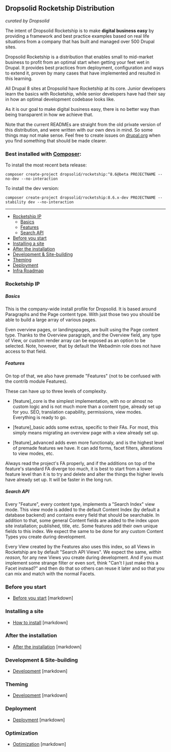## Dropsolid Rocketship Distribution

_curated by Dropsolid_

The intent of Dropsolid Rocketship is to make **digital business easy** by 
providing a framework and best practice examples based on real life situations 
from a company that has built and managed over 500 Drupal sites.

Dropsolid Rocketship is a distribution that enables small to mid-market 
business to profit from an optimal start when getting your feet wet in Drupal. 
It provides best practices from deployment, configuration and ways to extend 
it, proven by many cases that have implemented and resulted in this learning.

All Drupal 8 sites at Dropsolid have Rocketship at its core. Junior developers 
learn the basics with Rocketship, while senior developers have had their say 
in how an optimal development codebase looks like.

As it is our goal to make digital business easy, there is no better way than 
being transparent in how we achieve that. 

Note that the current READMEs are straight from the old private version of this
distribution, and were written with our own devs in mind. So some things may
not make sense. Feel free to create issues on 
[drupal.org](https://drupal.org/project/dropsolid_rocketship) when you find 
something that should be made clearer.


### Best installed with [Composer](https://getcomposer.org/download/):

To install the most recent beta release:
```
composer create-project dropsolid/rocketship:^8.6@beta PROJECTNAME --no-dev --no-interaction
```

To install the dev version:
```
composer create-project dropsolid/rocketship:8.6.x-dev PROJECTNAME --stability dev --no-interaction
```

------------------

- [Rocketship IP](#rocketship-ip)  
    - [Basics](#basics)  
    - [Features](#features)  
    - [Search API](#search-api)  
- [Before you start](#before-you-start)  
- [Installing a site](#installing-a-site)  
- [After the installation](#after-the-installation)  
- [Development & Site-building](#development--site-building)  
- [Theming](#theming)  
- [Deployment](#deployment)  
- [Infra Roadmap](#infra-roadmap)  

### Rocketship IP

##### Basics
This is the company-wide install profile for Dropsolid. It is based
around Paragraphs and the Page content type. With just those two you should 
be able to build a large array of various pages.

Even overview pages, or landingspages, are built using the Page content type. 
Thanks to the Overview paragraph, and the Overview field, any type of View, 
or custom render array can be exposed as an option to be selected. Note, 
however, that by default the Webadmin role does not have access to that field.

##### Features
On top of that, we also have premade "Features" (not to be confused with the 
contrib module Features).

These can have up to three levels of complexity.

* [feature]_core is the simplest implementation, with no or almost no custom 
logic and is not much more than a content type, already set up for you. SEO, 
translation capability, permissions, view modes. Everything is ready to go.

* [feature]_basic adds some extras, specific to their FAs. For most, this 
simply means migrating an overview page with a view already set up.

* [feature]_advanced adds even more functionaly, and is the highest level of 
premade features we have. It can add forms, facet filters, alterations to view modes, etc.

Always read the project's FA properly, and if the additions on top of the 
feature's standard FA diverge too much, it is best to start from a lower 
feature level than it is to try and delete and alter the things the higher 
levels have already set up. It will be faster in the long run.

##### Search API
Every "Feature", every content type, implements a "Search Index" view mode. 
This view mode is added to the default Content Index (by default a database 
backend) and contains every field that should be searchable. In addition to 
that, some general Content fields are added to the index upon site 
installation; published, title, etc. Some features add their own unique fields 
to this index. We expect the same to be done for any custom Content Types
you create during development.

Every View created by the Features also uses this index, so all Views in Rocketship are
by default "Search API Views". We expect the same, *within reason*, for any new Views you
create during development. And if you must implement some strange filter or even sort, think
"Can't I just make this a Facet instead?" and then do that so others can reuse it later and
so that you can mix and match with the normal Facets.

### Before you start

- [Before you start](readme/before-install) [markdown]

### Installing a site

- [How to install](readme/install) [markdown]

### After the installation

- [After the installation](readme/after-install) [markdown]

### Development & Site-building

- [Development](readme/development) [markdown]

### Theming

- [Development](readme/theming) [markdown]

### Deployment

- [Deployment](readme/deploying) [markdown]

### Optimization

- [Optimization](readme/optimization) [markdown]
